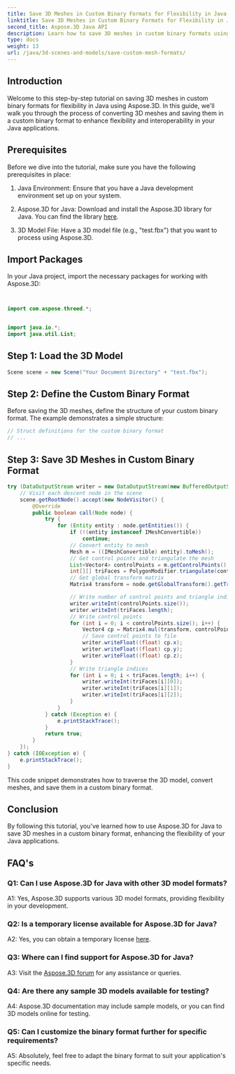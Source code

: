 ```yaml
---
title: Save 3D Meshes in Custom Binary Formats for Flexibility in Java
linktitle: Save 3D Meshes in Custom Binary Formats for Flexibility in Java
second_title: Aspose.3D Java API
description: Learn how to save 3D meshes in custom binary formats using Aspose.3D for Java. Enhance flexibility in Java applications with this step-by-step tutorial.
type: docs
weight: 13
url: /java/3d-scenes-and-models/save-custom-mesh-formats/
---
```

## Introduction

Welcome to this step-by-step tutorial on saving 3D meshes in custom binary formats for flexibility in Java using Aspose.3D. In this guide, we'll walk you through the process of converting 3D meshes and saving them in a custom binary format to enhance flexibility and interoperability in your Java applications.

## Prerequisites

Before we dive into the tutorial, make sure you have the following prerequisites in place:

1. Java Environment: Ensure that you have a Java development environment set up on your system.

2. Aspose.3D for Java: Download and install the Aspose.3D library for Java. You can find the library [here](https://releases.aspose.com/3d/java/).

3. 3D Model File: Have a 3D model file (e.g., "test.fbx") that you want to process using Aspose.3D.

## Import Packages

In your Java project, import the necessary packages for working with Aspose.3D:

```java


import com.aspose.threed.*;


import java.io.*;
import java.util.List;
```

## Step 1: Load the 3D Model

```java
Scene scene = new Scene("Your Document Directory" + "test.fbx");
```

## Step 2: Define the Custom Binary Format

Before saving the 3D meshes, define the structure of your custom binary format. The example demonstrates a simple structure:

```java
// Struct definitions for the custom binary format
// ...
```

## Step 3: Save 3D Meshes in Custom Binary Format

```java
try (DataOutputStream writer = new DataOutputStream(new BufferedOutputStream(new FileOutputStream("Your Document Directory" + "Save3DMeshesInCustomBinaryFormat_out")))) {
    // Visit each descent node in the scene
    scene.getRootNode().accept(new NodeVisitor() {
        @Override
        public boolean call(Node node) {
            try {
                for (Entity entity : node.getEntities()) {
                    if (!(entity instanceof IMeshConvertible))
                        continue;
                    // Convert entity to mesh
                    Mesh m = ((IMeshConvertible) entity).toMesh();
                    // Get control points and triangulate the mesh
                    List<Vector4> controlPoints = m.getControlPoints();
                    int[][] triFaces = PolygonModifier.triangulate(controlPoints, m.getPolygons());
                    // Get global transform matrix
                    Matrix4 transform = node.getGlobalTransform().getTransformMatrix();

                    // Write number of control points and triangle indices
                    writer.writeInt(controlPoints.size());
                    writer.writeInt(triFaces.length);
                    // Write control points
                    for (int i = 0; i < controlPoints.size(); i++) {
                        Vector4 cp = Matrix4.mul(transform, controlPoints.get(i));
                        // Save control points to file
                        writer.writeFloat((float) cp.x);
                        writer.writeFloat((float) cp.y);
                        writer.writeFloat((float) cp.z);
                    }
                    // Write triangle indices
                    for (int i = 0; i < triFaces.length; i++) {
                        writer.writeInt(triFaces[i][0]);
                        writer.writeInt(triFaces[i][1]);
                        writer.writeInt(triFaces[i][2]);
                    }
                }
            } catch (Exception e) {
                e.printStackTrace();
            }
            return true;
        }
    });
} catch (IOException e) {
    e.printStackTrace();
}
```

This code snippet demonstrates how to traverse the 3D model, convert meshes, and save them in a custom binary format.

## Conclusion

By following this tutorial, you've learned how to use Aspose.3D for Java to save 3D meshes in a custom binary format, enhancing the flexibility of your Java applications.

## FAQ's

### Q1: Can I use Aspose.3D for Java with other 3D model formats?

A1: Yes, Aspose.3D supports various 3D model formats, providing flexibility in your development.

### Q2: Is a temporary license available for Aspose.3D for Java?

A2: Yes, you can obtain a temporary license [here](https://purchase.aspose.com/temporary-license/).

### Q3: Where can I find support for Aspose.3D for Java?

A3: Visit the [Aspose.3D forum](https://forum.aspose.com/c/3d/18) for any assistance or queries.

### Q4: Are there any sample 3D models available for testing?

A4: Aspose.3D documentation may include sample models, or you can find 3D models online for testing.

### Q5: Can I customize the binary format further for specific requirements?

A5: Absolutely, feel free to adapt the binary format to suit your application's specific needs.
